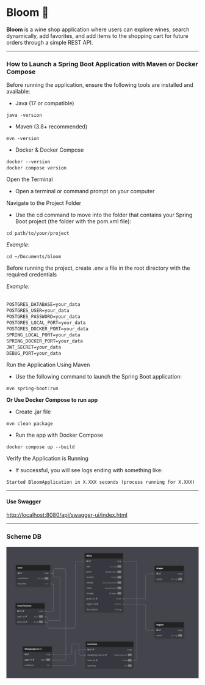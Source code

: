 # Bloom 🍷

**Bloom** is a wine shop application where users can explore wines, search dynamically, add favorites,
and add items to the shopping cart for future orders through a simple REST API.

---

### How to Launch a Spring Boot Application with Maven or Docker Compose

Before running the application, ensure the following tools are installed and available:

- Java (17 or compatible)
```
java -version
```

- Maven (3.8+ recommended)
```
mvn -version
```

- Docker & Docker Compose
```
docker --version
docker compose version
```
Open the Terminal
- Open a terminal or command prompt on your computer

Navigate to the Project Folder
- Use the cd command to move into the folder that contains your Spring Boot project (the folder with the pom.xml file):
```
cd path/to/your/project
```
*Example:*
```
cd ~/Documents/bloom
```

Before running the project, create .env a file in the root directory with the required credentials

*Example:*
```

POSTGRES_DATABASE=your_data
POSTGRES_USER=your_data
POSTGRES_PASSWORD=your_data
POSTGRES_LOCAL_PORT=your_data
POSTGRES_DOCKER_PORT=your_data
SPRING_LOCAL_PORT=your_data
SPRING_DOCKER_PORT=your_data
JWT_SECRET=your_data
DEBUG_PORT=your_data
```

Run the Application Using Maven
- Use the following command to launch the Spring Boot application:
```
mvn spring-boot:run
```

**Or Use Docker Compose to run app**

- Create .jar file
```
mvn clean package
```

- Run the app with Docker Compose
```
docker compose up --build
```

Verify the Application is Running
- If successful, you will see logs ending with something like:
```
Started BloomApplication in X.XXX seconds (process running for X.XXX)
```

---

#### Use Swagger 

[http://localhost:8080/api/swagger-ui/index.html](http://localhost:8080/api/swagger-ui/index.html)

---

### Scheme DB

![Scheme DB](SchemeBloom.png)
